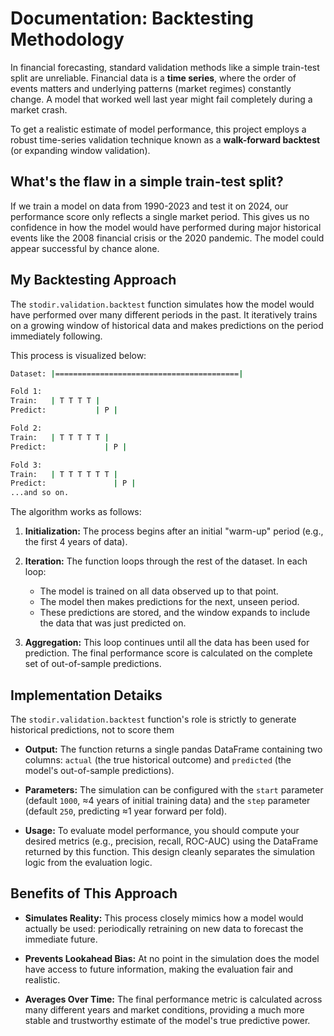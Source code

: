 # Documentation: Backtesting Methodology

In financial forecasting, standard validation methods like a simple train-test split are unreliable. Financial data is a **time series**, where the order of events matters and underlying patterns (market regimes) constantly change. A model that worked well last year might fail completely during a market crash.

To get a realistic estimate of model performance, this project employs a robust time-series validation technique known as a **walk-forward backtest** (or expanding window validation).

## What's the flaw in a simple train-test split?
If we train a model on data from 1990-2023 and test it on 2024, our performance score only reflects a single market period. This gives us no confidence in how the model would have performed during major historical events like the 2008 financial crisis or the 2020 pandemic. The model could appear successful by chance alone.

## My Backtesting Approach
The `stodir.validation.backtest` function simulates how the model would have performed over many different periods in the past. It iteratively trains on a growing window of historical data and makes predictions on the period immediately following.

This process is visualized below:

```bash
Dataset: |=========================================|

Fold 1:
Train:   | T T T T |
Predict:           | P |

Fold 2:
Train:   | T T T T T |
Predict:             | P |

Fold 3:
Train:   | T T T T T T |
Predict:               | P |
...and so on.
```

The algorithm works as follows:

1. **Initialization:** The process begins after an initial "warm-up" period (e.g., the first 4 years of data).

2.  **Iteration:** The function loops through the rest of the dataset. In each loop:

    - The model is trained on all data observed up to that point.
    - The model then makes predictions for the next, unseen period.
    - These predictions are stored, and the window expands to include the data that was just predicted on.

3. **Aggregation:** This loop continues until all the data has been used for prediction. The final performance score is calculated on the complete set of out-of-sample predictions.

## Implementation Detaiks
The `stodir.validation.backtest` function's role is strictly to generate historical predictions, not to score them

- **Output:** The function returns a single pandas DataFrame containing two columns: `actual` (the true historical outcome) and `predicted` (the model's out-of-sample predictions).

- **Parameters:** The simulation can be configured with the `start` parameter (default `1000`, ≈4 years of initial training data) and the `step` parameter (default `250`, predicting ≈1 year forward per fold).

- **Usage:** To evaluate model performance, you should compute your desired metrics (e.g., precision, recall, ROC-AUC) using the DataFrame returned by this function. This design cleanly separates the simulation logic from the evaluation logic.

## Benefits of This Approach
- **Simulates Reality:** This process closely mimics how a model would actually be used: periodically retraining on new data to forecast the immediate future.

- **Prevents Lookahead Bias:** At no point in the simulation does the model have access to future information, making the evaluation fair and realistic.

- **Averages Over Time:** The final performance metric is calculated across many different years and market conditions, providing a much more stable and trustworthy estimate of the model's true predictive power.